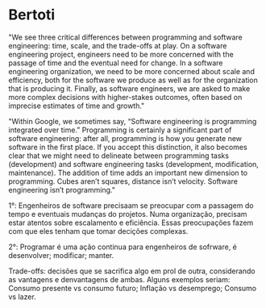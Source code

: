 # Bertoti

"We see three critical differences between programming and software engineering: time, scale, and the trade-offs at play. On a software engineering project, engineers need to be more concerned with the passage of time and the eventual need for change. In a software engineering organization, we need to be more concerned about scale and efficiency, both for the software we produce as well as for the organization that is producing it. Finally, as software engineers, we are asked to make more complex decisions with higher-stakes outcomes, often based on imprecise estimates of time and growth."


"Within Google, we sometimes say, “Software engineering is programming integrated over time.” Programming is certainly a significant part of software engineering: after all, programming is how you generate new software in the first place. If you accept this distinction, it also becomes clear that we might need to delineate between programming tasks (development) and software engineering tasks (development, modification, maintenance). The addition of time adds an important new dimension to programming. Cubes aren’t squares, distance isn’t velocity. Software engineering isn’t programming."

1°: Engenheiros de software precisaam se preocupar com a passagem do tempo e eventuais mudanças do projetos. Numa organização, precisam estar atentos sobre escalamento e eficiência. Essas preocupações fazem com que eles tenham que tomar decições complexas.

2°: Programar é uma ação continua para engenheiros de sofrware, é desenvolver; modificar; manter.

Trade-offs: decisões que se sacrifica algo em prol de outra, considerando as vantagens e denvantagens de ambas. Alguns exemplos seriam: Consumo presente vs consumo futuro; Inflação vs desemprego; Consumo vs lazer. 
